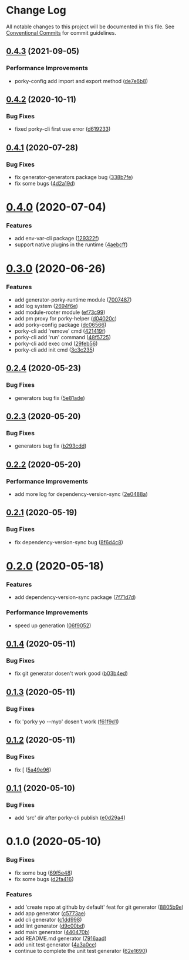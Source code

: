 # Change Log

All notable changes to this project will be documented in this file.
See [Conventional Commits](https://conventionalcommits.org) for commit guidelines.

## [0.4.3](https://github.com/porky-prince/porky-cli/compare/v0.4.2...v0.4.3) (2021-09-05)


### Performance Improvements

* porky-config add import and export method ([de7e6b8](https://github.com/porky-prince/porky-cli/commit/de7e6b880a0e32c31b23dee9a156f4d7b410578b))





## [0.4.2](https://github.com/porky-prince/porky-cli/compare/v0.4.1...v0.4.2) (2020-10-11)


### Bug Fixes

* fixed porky-cli first use error ([d619233](https://github.com/porky-prince/porky-cli/commit/d61923320c8108647d5357cbe1e1519a4d206c0a))





## [0.4.1](https://github.com/porky-prince/porky-cli/compare/v0.4.0...v0.4.1) (2020-07-28)


### Bug Fixes

* fix generator-generators package bug ([338b7fe](https://github.com/porky-prince/porky-cli/commit/338b7fe4bb1633f19838fd6f472c00b6a71d93eb))
* fix some bugs ([4d2a19d](https://github.com/porky-prince/porky-cli/commit/4d2a19daa1a240fa53e5f351007336daf8990a35))





# [0.4.0](https://github.com/porky-prince/porky-cli/compare/v0.3.0...v0.4.0) (2020-07-04)


### Features

* add env-var-cli package ([129322f](https://github.com/porky-prince/porky-cli/commit/129322f7b4c1932e3944c0de5329f82085844c20))
* support native plugins in the runtime ([4aebcff](https://github.com/porky-prince/porky-cli/commit/4aebcff097ec2b5fe8f2a9447e7e8811e12360ce))





# [0.3.0](https://github.com/porky-prince/porky-cli/compare/v0.2.4...v0.3.0) (2020-06-26)


### Features

* add generator-porky-runtime module ([7007487](https://github.com/porky-prince/porky-cli/commit/7007487e8cac32ed84795debea0d952417c2f61a))
* add log system ([2694f6e](https://github.com/porky-prince/porky-cli/commit/2694f6ec8096319d33193d35a9a092fdcdc9f5f1))
* add module-rooter module ([ef73c99](https://github.com/porky-prince/porky-cli/commit/ef73c99bda22a249f6100f41169765dc2fa509b7))
* add pm proxy for porky-helper ([d04020c](https://github.com/porky-prince/porky-cli/commit/d04020c26d2771a674869fb7c12a3f82ada9bc94))
* add porky-config package ([dc06566](https://github.com/porky-prince/porky-cli/commit/dc06566776e2dc9bef644c696d98922224be0ec9))
* porky-cli add 'remove' cmd ([421419f](https://github.com/porky-prince/porky-cli/commit/421419f2a80a9f503adf7199612662ef5203b9ec))
* porky-cli add 'run' command ([48f5725](https://github.com/porky-prince/porky-cli/commit/48f57258f4afe2f1c1dc0c6fcaf46c9a527945c0))
* porky-cli add exec cmd ([29feb56](https://github.com/porky-prince/porky-cli/commit/29feb56aa5eb8ea1650b413f25d9bfa82aa5c56a))
* porky-cli add init cmd ([3c3c235](https://github.com/porky-prince/porky-cli/commit/3c3c235a25fda34485ea56a1ca724ab659660b43))





## [0.2.4](https://github.com/porky-prince/porky-cli/compare/v0.2.3...v0.2.4) (2020-05-23)


### Bug Fixes

* generators bug fix ([5e81ade](https://github.com/porky-prince/porky-cli/commit/5e81ade94cb1bcfa5e9e6656d72e51a22de364ae))





## [0.2.3](https://github.com/porky-prince/porky-cli/compare/v0.2.2...v0.2.3) (2020-05-20)


### Bug Fixes

* generators bug fix ([b293cdd](https://github.com/porky-prince/porky-cli/commit/b293cdd1f3cc7f9e9c514ffadf8b15b8616754d8))





## [0.2.2](https://github.com/porky-prince/porky-cli/compare/v0.2.1...v0.2.2) (2020-05-20)


### Performance Improvements

* add more log for dependency-version-sync ([2e0488a](https://github.com/porky-prince/porky-cli/commit/2e0488af8614da227eac5d352465b398b96cb11a))





## [0.2.1](https://github.com/porky-prince/porky-cli/compare/v0.2.0...v0.2.1) (2020-05-19)


### Bug Fixes

* fix dependency-version-sync bug ([8f6d4c8](https://github.com/porky-prince/porky-cli/commit/8f6d4c84ff60ec6e66656f7a81429976caba1498))





# [0.2.0](https://github.com/porky-prince/porky-cli/compare/v0.1.4...v0.2.0) (2020-05-18)


### Features

* add dependency-version-sync package ([7f71d7d](https://github.com/porky-prince/porky-cli/commit/7f71d7d0ae3851c534c331f15da09725db146ac4))


### Performance Improvements

* speed up generation ([06f9052](https://github.com/porky-prince/porky-cli/commit/06f905205e75e1b372010ba1ceb1ce2cc7c9959f))





## [0.1.4](https://github.com/porky-prince/porky-cli/compare/v0.1.3...v0.1.4) (2020-05-11)


### Bug Fixes

* fix git generator dosen't work good ([b03b4ed](https://github.com/porky-prince/porky-cli/commit/b03b4ed21dd867b8520b40ddad3260e3b910a0fb))





## [0.1.3](https://github.com/porky-prince/porky-cli/compare/v0.1.2...v0.1.3) (2020-05-11)


### Bug Fixes

* fix 'porky yo --myo' dosen't work ([f61f9d1](https://github.com/porky-prince/porky-cli/commit/f61f9d19a0cc822fa88c061def4f289f3787a885))





## [0.1.2](https://github.com/porky-prince/porky-cli/compare/v0.1.1...v0.1.2) (2020-05-11)


### Bug Fixes

* fix [ ([5a49e96](https://github.com/porky-prince/porky-cli/commit/5a49e96711f7ca1f6deb42029a12f68a6c1fb5e7))





## [0.1.1](https://github.com/porky-prince/porky-cli/compare/v0.1.0...v0.1.1) (2020-05-10)


### Bug Fixes

* add 'src' dir after porky-cli publish ([e0d29a4](https://github.com/porky-prince/porky-cli/commit/e0d29a45ab702aa0110242cf9dbd596a9542d16e))





# 0.1.0 (2020-05-10)


### Bug Fixes

* fix some bug ([69f5e48](https://github.com/porky-prince/porky-cli/commit/69f5e48a74b78d53f16b2beebd295afc02347081))
* fix some bugs ([d2fa416](https://github.com/porky-prince/porky-cli/commit/d2fa416ce6da25e85d9e95daf2022dda8135f528))


### Features

* add 'create repo at github by default' feat for git generator ([8805b9e](https://github.com/porky-prince/porky-cli/commit/8805b9e0c9a78674b157e0ffa0b69683ae47756e))
* add app generator ([c5773ae](https://github.com/porky-prince/porky-cli/commit/c5773ae8ab27deb00567ef6f7a0004cd7fd83b80))
* add cli generator ([c1dd998](https://github.com/porky-prince/porky-cli/commit/c1dd998c58247136b992ef19dea97f2996b11d74))
* add lint generator ([d9c00bd](https://github.com/porky-prince/porky-cli/commit/d9c00bd63e3c5661a1722b38b968abbceaa998b6))
* add main generator ([440470b](https://github.com/porky-prince/porky-cli/commit/440470be4a4f5e62363154d6c892e4881dc328b3))
* add README.md generator ([7916aad](https://github.com/porky-prince/porky-cli/commit/7916aadb1cf180015cb3298c15da368935480370))
* add unit test generator ([4a3a0ce](https://github.com/porky-prince/porky-cli/commit/4a3a0ce183b0a1b02d1d1794f5eceec702fbce22))
* continue to complete the unit test generator ([62e1690](https://github.com/porky-prince/porky-cli/commit/62e16900484dea5c1ec51e1720db345240767c1e))

